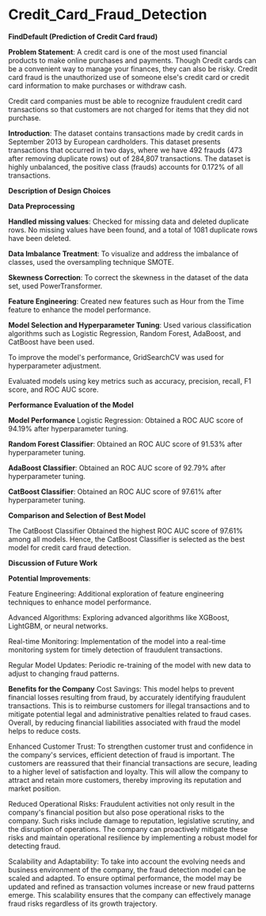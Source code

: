 # Credit_Card_Fraud_Detection
**FindDefault (Prediction of Credit Card fraud)**

**Problem Statement**: A credit card is one of the most used financial products to make online purchases and payments. Though Credit cards can be a convenient way to manage your finances, they can also be risky. Credit card fraud is the unauthorized use of someone else's credit card or credit card information to make purchases or withdraw cash.

Credit card companies must be able to recognize fraudulent credit card transactions so that customers are not charged for items that they did not purchase.

**Introduction**: The dataset contains transactions made by credit cards in September 2013 by European cardholders. This dataset presents transactions that occurred in two days, where we have 492 frauds (473 after removing duplicate rows) out of 284,807 transactions. The dataset is highly unbalanced, the positive class (frauds) accounts for 0.172% of all transactions.

**Description of Design Choices**

**Data Preprocessing**

**Handled missing values**: Checked for missing data and deleted duplicate rows. No missing values have been found, and a total of 1081 duplicate rows have been deleted.

**Data Imbalance Treatment**: To visualize and address the imbalance of classes, used the oversampling technique SMOTE.

**Skewness Correction**: To correct the skewness in the dataset of the data set, used PowerTransformer.

**Feature Engineering**: Created new features such as Hour from the Time feature to enhance the model performance.

**Model Selection and Hyperparameter Tuning**: Used various classification algorithms such as Logistic Regression, Random Forest, AdaBoost, and CatBoost have been used. 

To improve the model's performance, GridSearchCV was used for hyperparameter adjustment.

Evaluated models using key metrics such as accuracy, precision, recall, F1 score, and ROC AUC score.

**Performance Evaluation of the Model**

**Model Performance**
Logistic Regression: Obtained a ROC AUC score of 94.19% after hyperparameter tuning.

**Random Forest Classifier**: Obtained an ROC AUC score of 91.53% after hyperparameter tuning.

**AdaBoost Classifier**: Obtained an ROC AUC score of 92.79% after hyperparameter tuning.

**CatBoost Classifier**: Obtained an ROC AUC score of 97.61% after hyperparameter tuning.

**Comparison and Selection of Best Model**

The CatBoost Classifier Obtained the highest ROC AUC score of 97.61% among all models. Hence, the CatBoost Classifier is selected as the best model for credit card fraud detection.

**Discussion of Future Work**

**Potential Improvements**:

Feature Engineering: Additional exploration of feature engineering techniques to enhance model performance.

Advanced Algorithms: Exploring advanced algorithms like XGBoost, LightGBM, or neural networks. 

Real-time Monitoring: Implementation of the model into a real-time monitoring system for timely detection of fraudulent transactions.

Regular Model Updates: Periodic re-training of the model with new data to adjust to changing fraud patterns.

**Benefits for the Company**
Cost Savings: This model helps to prevent financial losses resulting from fraud, by accurately identifying fraudulent transactions. This is to reimburse customers for illegal transactions and to mitigate potential legal and administrative penalties related to fraud cases. Overall, by reducing financial liabilities associated with fraud the model helps to reduce costs.

Enhanced Customer Trust: To strengthen customer trust and confidence in the company's services, efficient detection of fraud is important. The customers are reassured that their financial transactions are secure, leading to a higher level of satisfaction and loyalty. This will allow the company to attract and retain more customers, thereby improving its reputation and market position.

Reduced Operational Risks: Fraudulent activities not only result in the company's financial position but also pose operational risks to the company. Such risks include damage to reputation, legislative scrutiny, and the disruption of operations. The company can proactively mitigate these risks and maintain operational resilience by implementing a robust model for detecting fraud.

Scalability and Adaptability: To take into account the evolving needs and business environment of the company, the fraud detection model can be scaled and adapted. To ensure optimal performance, the model may be updated and refined as transaction volumes increase or new fraud patterns emerge. This scalability ensures that the company can effectively manage fraud risks regardless of its growth trajectory.

 
